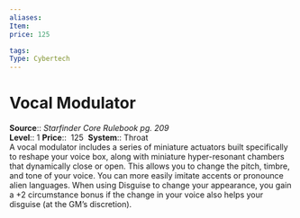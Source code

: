 ```yaml
---
aliases: 
Item:
price: 125

tags: 
Type: Cybertech
---
```


# Vocal Modulator

**Source**:: _Starfinder Core Rulebook pg. 209_  
**Level**:: 1
**Price**::  125 
**System**:: Throat  
A vocal modulator includes a series of miniature actuators built specifically to reshape your voice box, along with miniature hyper-resonant chambers that dynamically close or open. This allows you to change the pitch, timbre, and tone of your voice. You can more easily imitate accents or pronounce alien languages. When using Disguise to change your appearance, you gain a +2 circumstance bonus if the change in your voice also helps your disguise (at the GM’s discretion).
